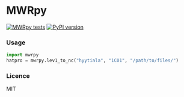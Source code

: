 # MWRpy

[![MWRpy tests](https://github.com/actris-cloudnet/mwrpy/actions/workflows/test.yml/badge.svg)](https://github.com/actris-cloudnet/mwrpy/actions/workflows/test.yml)
[![PyPI version](https://badge.fury.io/py/mwrpy.svg)](https://badge.fury.io/py/mwrpy)

### Usage

```python
import mwrpy
hatpro = mwrpy.lev1_to_nc("hyytiala", "1C01", "/path/to/files/")
```


### Licence

MIT


[//]: # (MWRpy is a Python based software to process RPG Microwave Radiometer data and is developed at the University of Cologne, Germany as part of the [Aerosol, Clouds and Trace Gases Research Infrastructure &#40;ACTRIS&#41;]&#40;https://actris.eu/&#41;.)

[//]: # (The software features reading raw data, Level 1 quality control, generation of Level 2 data products and visualization.)

[//]: # ()
[//]: # (The data format including metadata information, variable names and file naming is designed to be compliant with the data structure and naming convention developed in the [EUMETNET Profiling Programme E-PROFILE]&#40;https://www.eumetnet.eu/&#41;.)

[//]: # ()
[//]: # (![MWRpy example output]&#40;https://atmos.meteo.uni-koeln.de/~hatpro/quicklooks/obs/site/jue/tophat/actris/level2/2022/10/29/20221029_juelich_temperature.png&#41;)

[//]: # ()
[//]: # (## MWRpy Structure)

[//]: # ()
[//]: # (`mwrpy/rpg_mwr.py` contains the base class <b>RpgArray</b> for storing variables as netCDF4.)

[//]: # ()
[//]: # (### `mwrpy/site_config/`)

[//]: # ()
[//]: # (This folder contains configuration files for each instrument type in `instrument.yaml` and subfolders for each site, where retrieval coeffiecients are stored in `coefficients/` and `config.yaml` defines site specific information &#40;including input and output data paths&#41;, which needs to be modified and is used for processing purposes and metadata generation.)

[//]: # ()
[//]: # (### `mwrpy/level1/`)

[//]: # ()
[//]: # (<b>*lev1_to_nc*</b> in `write_lev1.py` reads the raw binary files &#40;.BRT, .BLB/.BLS, .IRT, .MET, .HKD&#41; stored in the same folder containing data of one day, applies quality control &#40;`quality_control.py`&#41; and writes it into a netCDF4 file using metadata defined in `lev1_meta_nc.py`.)

[//]: # ()
[//]: # (#### Quality flags &#40;bit variable&#41;)

[//]: # (    # Bit 1: missing_tb)

[//]: # (    # Bit 2: tb_below_threshold)

[//]: # (    # Bit 3: tb_above_threshold)

[//]: # (    # Bit 4: spectral_consistency_above_threshold)

[//]: # (    # Bit 5: receiver_sanity_failed)

[//]: # (    # Bit 6: rain_detected)

[//]: # (    # Bit 7: sun_in_beam)

[//]: # (    # Bit 8: tb_offset_above_threshold)

[//]: # ()
[//]: # (#### Level 1 Data Types)

[//]: # (* 1B01: MWR brightnesss temperatures from .BRT and .BLB/.BLS files)

[//]: # (* 1B11: IR brightnesss temperatures from .IRT files)

[//]: # (* 1B21: Weather station data from .MET files)

[//]: # (* 1C01: Combined data type with time corresponding to 1B01)

[//]: # ()
[//]: # (### `mwrpy/level2/`)

[//]: # ()
[//]: # (<b>*lev2_to_nc*</b> in `write_lev2.py` reads Level 1 files, applies retrieval coefficients read in by `get_ret_coeff.py` for Level 2 products and writes it into a netCDF4 file using metadata defined in `lev2_meta_nc.py`. For the LWP product an offset correction is applied &#40;`lwp_offset.py`&#41;.)

[//]: # ()
[//]: # (#### Level 2 Data Types)

[//]: # (* 2I01: Liquid water path &#40;LWP&#41;)

[//]: # (* 2I02: Integrated water vapor &#40;IWV&#41;)

[//]: # (* 2P01: Temperature profiles from single-pointing observations)

[//]: # (* 2P02: Temperature profiles from multiple-pointing observations)

[//]: # (* 2P03: Absolute humidity profiles)

[//]: # (* 2P04: Relative humidity profiles &#40;derived from 2P01/2P02 + 2P03&#41;)

[//]: # (* 2P07: Potential temperature &#40;derived from 2P01/2P02 + 2P03&#41;)

[//]: # (* 2P08: Equivalent potential temperature &#40;derived from 2P01/2P02 + 2P03&#41;)

[//]: # (* 2S02: Brightness temperature spectrum)

[//]: # ()
[//]: # (### `mwrpy/plots/`)

[//]: # ()
[//]: # (<b>*generate_figure*</b> in `generate_plots.py` creates .png figures using plot specific metadata defined in `plot_meta.py`.)

[//]: # ()
[//]: # (<b>*generate_stat*</b> in `stat_plot.py` creates statistic plots &#40;called by `stats` as product, see below&#41; as .png figures using plot specific metadata defined in `stat_meta.py`.)

[//]: # ()
[//]: # (## How to run the software)

[//]: # ()
[//]: # (Running the software is based on a wrapper script `mwrpy/mwrpy.py`:)

[//]: # ()
[//]: # (    usage: mwrpy.py [-h] -s SITE [-d YYYY-MM-DD] [--start YYYY-MM-DD])

[//]: # (                           [--stop YYYY-MM-DD] [-p ...] COMMAND ...)

[//]: # ()
[//]: # ()
[//]: # (The following general arguments can be used and must be issued before the command argument:)

[//]: # ()
[//]: # ()
[//]: # (| Short | Long         | Default           | Description                                                                        |)

[//]: # (|:------|:-------------|:------------------|:-----------------------------------------------------------------------------------|)

[//]: # (| `-h`  | `--help`     |                   | Show help and exit.                                                                |)

[//]: # (| `-s`  | `--site`     |                   | Site to process data from, e.g, `hyytiala`. Required.                              |)

[//]: # (| `-d`  | `--date`     |                   | Single date to be processed. Alternatively, `--start` and `--stop` can be defined. |)

[//]: # (|       | `--start`    | `current day - 1` | Starting date.                                                                     |)

[//]: # (|       | `--stop`     | `current day `    | Stopping date.                                                                     |)

[//]: # (| `-p`  | `--products` | all               | Processed products, e.g, `1C01, 2I02, 2P03, stats`.                                |)

[//]: # ()
[//]: # ()
[//]: # (### Commands)

[//]: # ()
[//]: # (### `process`)

[//]: # ()
[//]: # (The `process` command processes standard MWR products using the script `mwrpy/process_mwrpy.py`, where functions for generating and visualizing Level 1 and Level 2 products are called &#40;<b>*lev1_to_nc*, *lev2_to_nc*, *generate_figure*</b>&#41;.)

[//]: # ()
[//]: # (In addition to the general arguments, it accepts the following special arguments.)

[//]: # ()
[//]: # (| Short | Long                   | Default | Description                                                                        |)

[//]: # (|:------|:-----------------------|:--------|:-----------------------------------------------------------------------------------|)

[//]: # (| `-f`  | `--figure`             | `False` | Produce figures only; no processing.)
